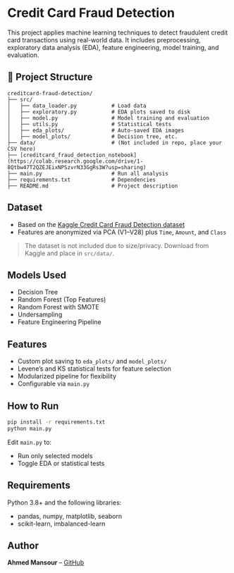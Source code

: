 # Credit Card Fraud Detection

This project applies machine learning techniques to detect fraudulent credit card transactions using real-world data. It includes preprocessing, exploratory data analysis (EDA), feature engineering, model training, and evaluation.

## 📂 Project Structure

```
creditcard-fraud-detection/
├── src/
│   ├── data_loader.py           # Load data
│   ├── exploratory.py           # EDA plots saved to disk
│   ├── model.py                 # Model training and evaluation
│   ├── utils.py                 # Statistical tests
│   ├── eda_plots/               # Auto-saved EDA images
│   ├── model_plots/             # Decision tree, etc.
├── data/                        # (Not included in repo, place your CSV here)
├── [creditcard_fraud_detection_notebook](https://colab.research.google.com/drive/1-8Qtbw47T2QZEJEixNPSzvrN33GgRs3W?usp=sharing)
├── main.py                      # Run all analysis
├── requirements.txt             # Dependencies
├── README.md                    # Project description
```

##  Dataset

- Based on the [Kaggle Credit Card Fraud Detection dataset](https://www.kaggle.com/datasets/mlg-ulb/creditcardfraud)
- Features are anonymized via PCA (V1–V28) plus `Time`, `Amount`, and `Class`

> The dataset is not included due to size/privacy. Download from Kaggle and place in `src/data/`.

##  Models Used

- Decision Tree
- Random Forest (Top Features)
- Random Forest with SMOTE
- Undersampling
- Feature Engineering Pipeline

##  Features

- Custom plot saving to `eda_plots/` and `model_plots/`
- Levene’s and KS statistical tests for feature selection
- Modularized pipeline for flexibility
- Configurable via `main.py`

## How to Run

```bash
pip install -r requirements.txt
python main.py
```

Edit `main.py` to:
- Run only selected models
- Toggle EDA or statistical tests

## Requirements

Python 3.8+ and the following libraries:
- pandas, numpy, matplotlib, seaborn
- scikit-learn, imbalanced-learn

## Author

**Ahmed Mansour** – [GitHub](https://github.com/AhmedMansour1070)
